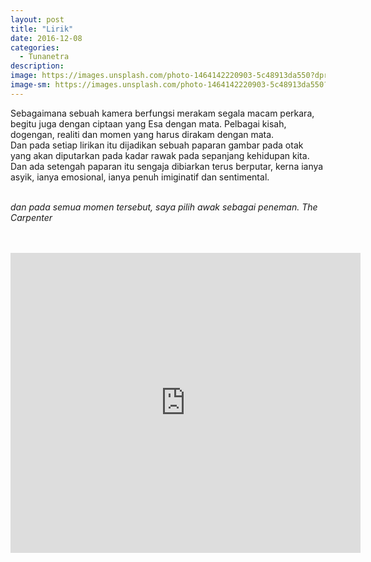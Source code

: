 ```yaml
---
layout: post
title: "Lirik"
date: 2016-12-08
categories:
  - Tunanetra
description: 
image: https://images.unsplash.com/photo-1464142220903-5c48913da550?dpr=1&auto=format&fit=crop&w=1500&h=1000&q=80
image-sm: https://images.unsplash.com/photo-1464142220903-5c48913da550?dpr=1&auto=format&fit=crop&w=500&h=300&q=80
---
```

Sebagaimana sebuah kamera berfungsi merakam segala macam perkara, begitu juga dengan ciptaan yang Esa dengan mata.
Pelbagai kisah, dogengan, realiti dan momen yang harus dirakam dengan mata.
<br>
Dan pada setiap lirikan itu dijadikan sebuah paparan gambar pada otak yang akan diputarkan pada kadar rawak pada sepanjang kehidupan kita.
Dan ada setengah paparan itu sengaja dibiarkan terus berputar, kerna ianya asyik, ianya emosional, ianya penuh imiginatif dan sentimental.
<br>
<br>

*dan pada semua momen tersebut, saya pilih awak sebagai peneman. The Carpenter*

<br>
<br>

<iframe width="560" height="480" src="https://www.youtube.com/embed/SJmmaIGiGBg" frameborder="0" allowfullscreen></iframe>